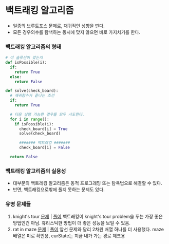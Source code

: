 # 백트래킹 알고리즘
- 일종의 브루트포스 문제로, 재귀적인 성향을 띤다.
- 모든 경우의수를 탐색하는 동시에 맞지 않으면 바로 가지치기를 한다.

### 백트래킹 알고리즘의 형태
  ```python
# 이 솔루션이 맞는지
def isPossible(i):
    if:
      return True
    else:
      return False

def solve(check_board):
    # 재귀함수가 끝나는 조건
    if:
      return True
  
    # 다음 실행 가능한 경우를 모두 시도한다.
    for i in range():
      if isPossible(i):
        check_board[i] = True
        solve(check_board)
  
        ####### 백트래킹 #######
        check_board[i] = False
  
    return False
  ```

### 백트래킹 알고리즘의 실용성
- 대부분의 백트레킹 알고리즘은 동적 프로그래밍 또는 탐욕법으로 해결할 수 있다.
- 반면, 백트래킹으로밖에 풀지 못하는 문제도 있다.

### 유명 문제들
1. knight's tour [문제](https://www.geeksforgeeks.org/the-knights-tour-problem/?ref=lbp) | [풀이](https://github.com/rbdus0715/algorithm/blob/main/study/python/back_tracking/knights_tour.py)
백트래킹이 knight's tour problem을 푸는 가장 좋은 방법인건 아님. 휴리스틱한 방법이 더 좋은 성능을 보일 수 있음.
2. rat in maze [문제](https://www.geeksforgeeks.org/rat-in-a-maze/?ref=lbp) | [풀이](https://github.com/rbdus0715/algorithm/tree/main/study/python/back_tracking)
앞선 문제와 달리 2차원 배열 하나를 더 사용했다. maze 배열은 미로 확인용, curState는 지금 내가 가는 경로 체크용
